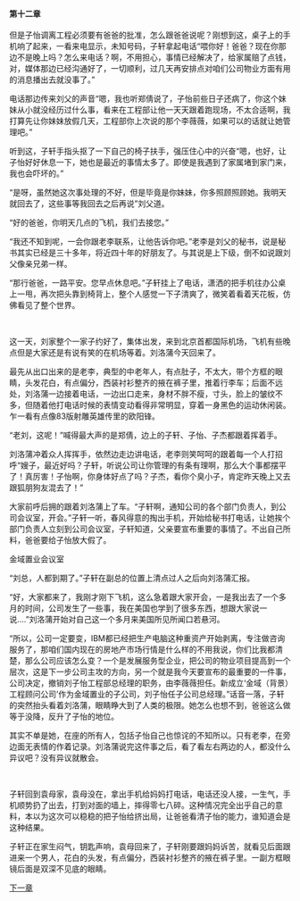 #### 第十二章

但是子怡调离工程必须要有爸爸的批准，怎么跟爸爸说呢？刚想到这，桌子上的手机响了起来，一看来电显示，未知号码，子轩拿起电话“喂你好！爸爸？现在你那边不是晚上吗？怎么来电话？啊，不用担心，事情已经解决了，给家属赔了点钱，对，媒体那边已经沟通好了，一切顺利，过几天再安排点对咱们公司物业方面有用的消息播出去就没事了。”

电话那边传来刘父的声音“嗯，我也听郑倩说了，子怡前些日子还病了，你这个妹妹从小就没经历过什么事，看来在工程部让他一天天跟着跑现场，不太合适啊，我打算先让你妹妹放假几天，工程部你上次说的那个李薇薇，如果可以的话就让她管理吧。”

听到这，子轩手指头抠了一下自己的椅子扶手，强压住心中的兴奋“嗯，也好，让子怡好好休息一下，她也是最近的事情太多了。即使是我遇到了家属堵到家门来，我也会吓坏的。”

“是呀，虽然她这次事处理的不好，但是毕竟是你妹妹，你多照顾照顾她。我明天就回去了，这些事等我回去之后再说”刘父道。

“好的爸爸，你明天几点的飞机，我们去接您。”

“我还不知到呢，一会你跟老李联系，让他告诉你吧。”老李是刘父的秘书，说是秘书其实已经是三十多年，将近四十年的好朋友了。与其说是上下级，倒不如说跟刘父像亲兄弟一样。

“那行爸爸，一路平安。您早点休息吧。”子轩挂上了电话，潇洒的把手机往办公桌上一甩，再次把头靠到椅背上，整个人感觉一下子清爽了，微笑着看着天花板，仿佛看见了整个世界。

 

这一天，刘家整个一家子约好了，集体出发，来到北京首都国际机场，飞机有些晚点但是大家还是有说有笑的在机场等着。刘洛蒲今天回来了。

最先从出口出来的是老李，典型的中老年人，有点肚子，不太大，带个方框的眼睛，头发花白，有点偏分，西装衬衫整齐的掖在裤子里，推着行李车；后面不远处，刘洛蒲一边接着电话，一边出口走来，身材不胖不瘦，寸头，脸上的皱纹不多，但随着他打电话时候的表情变动看得非常明显，穿着一身黑色的运动休闲装。乍一看有点像83版射雕英雄传里的欧阳锋。

“老刘，这呢！”喊得最大声的是郑倩，边上的子轩、子怡、子杰都跟着挥着手。

刘洛蒲冲着众人挥挥手，依然边走边讲电话，老李则笑呵呵的跟着每一个人打招呼“嫂子，最近好吗？子轩，听说公司让你管理的有条有理啊，那么大个事都摆平了！真厉害！子怡啊，你身体好点了吗？子杰，看你个臭小子，肯定昨天晚上又去跟狐朋狗友混去了！”

大家前呼后拥的跟着刘洛蒲上了车。“子轩啊，通知公司的各个部门负责人，到公司会议室，开会。”子轩一听，春风得意的掏出手机，开始给秘书打电话，让她挨个部门负责人立刻到公司会议室，子轩知道，父亲要宣布重要的事情了。不出自己所料，爸爸要给子怡放大假了。

金域置业会议室

“刘总，人都到期了。”子轩在副总的位置上清点过人之后向刘洛蒲汇报。

“好，大家都来了，我刚才刚下飞机，这么急着跟大家开会，一是我出去了一个多月的时间，公司发生了一些事，我在美国也学到了很多东西，想跟大家说一说….”刘洛蒲开始对自己这一个多月来美国所见所闻口若悬河。

“所以，公司一定要变，IBM都已经把生产电脑这种重资产开始剥离，专注做咨询服务了，那咱们国内现在的房地产市场行情是什么样的不用我说，你们比我都清楚，那么公司应该怎么变？一个是发展服务型企业，把公司的物业项目提高到一个层次，这是下一步公司主攻的方向，另一个就是我今天要宣布的最重要的一件事，公司决定，撤销刘子怡工程部总经理的职务，由李薇薇担任。新成立‘金域（背景）工程顾问公司’作为金域置业的子公司，刘子怡任子公司总经理。”话音一落，子轩的突然抬头看着刘洛蒲，眼睛睁大到了人类的极限。她怎么也想不到，爸爸这么做等于没降，反升了子怡的地位。

其实不单是她，在座的所有人，包括子怡自己也惊诧的不知所以。只有老李，在旁边面无表情的作着记录。刘洛蒲说完这件事之后，看了看左右两边的人，都没什么异议吧？没有异议就散会。

 

子轩回到袁母家，袁母没在，拿出手机给妈妈打电话，电话还没人接，一生气，手机顺势扔了出去，打到对面的墙上，摔得零七八碎。这种情况完全出乎自己的意料，本以为这次可以稳稳的把子怡给挤出局，让爸爸看清子怡的能力，谁知道会是这种结果。

子轩正在家生闷气，钥匙声响，袁母回来了，子轩刚要跟妈妈诉苦，就看见后面跟进来一个男人，花白的头发，有点偏分，西装衬衫整齐的掖在裤子里。一副方框眼镜后面是双深不见底的眼睛。

[下一章](第十三章.md)
